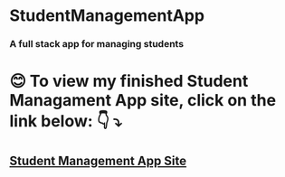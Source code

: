 # StudentManagementApp
### A full stack app for managing students

# :blush: To view my finished Student Managament App site, click on the link below: :point_down: :arrow_heading_down:
## [Student Management App Site](http://studentmanagerapp-env.eba-9pdzjmkc.us-east-1.elasticbeanstalk.com/)
